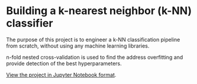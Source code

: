# Building a k-nearest neighbor (k-NN) classifier

The purpose of this project is to engineer a k-NN classification pipeline from scratch, without using any machine learning libraries.

n-fold nested cross-validation is used to find the address overfitting and provide detection of the best hyperparameters.

[View the project in Jupyter Notebook format](knn-classifier.ipynb).

